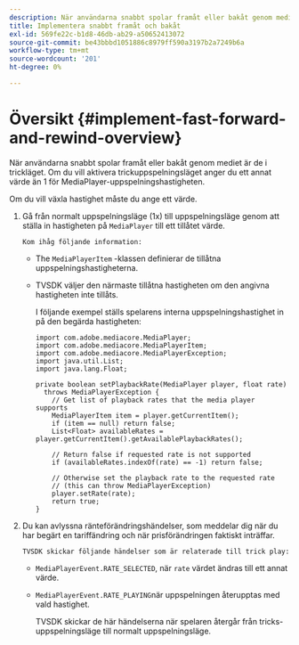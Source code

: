 ```yaml
---
description: När användarna snabbt spolar framåt eller bakåt genom mediet är de i trickläget. Om du vill aktivera trickuppspelningsläget anger du ett annat värde än 1 för MediaPlayer-uppspelningshastigheten.
title: Implementera snabbt framåt och bakåt
exl-id: 569fe22c-b1d8-46db-ab29-a50652413072
source-git-commit: be43bbbd1051886c8979ff590a3197b2a7249b6a
workflow-type: tm+mt
source-wordcount: '201'
ht-degree: 0%

---
```


# Översikt {#implement-fast-forward-and-rewind-overview}

När användarna snabbt spolar framåt eller bakåt genom mediet är de i trickläget. Om du vill aktivera trickuppspelningsläget anger du ett annat värde än 1 för MediaPlayer-uppspelningshastigheten.

Om du vill växla hastighet måste du ange ett värde.

1. Gå från normalt uppspelningsläge (1x) till uppspelningsläge genom att ställa in hastigheten på `MediaPlayer` till ett tillåtet värde.

       Kom ihåg följande information:
   
   * The `MediaPlayerItem` -klassen definierar de tillåtna uppspelningshastigheterna.
   * TVSDK väljer den närmaste tillåtna hastigheten om den angivna hastigheten inte tillåts.

      I följande exempel ställs spelarens interna uppspelningshastighet in på den begärda hastigheten:

      ```
      import com.adobe.mediacore.MediaPlayer; 
      import com.adobe.mediacore.MediaPlayerItem; 
      import com.adobe.mediacore.MediaPlayerException; 
      import java.util.List; 
      import java.lang.Float; 
      
      private boolean setPlaybackRate(MediaPlayer player, float rate)  
        throws MediaPlayerException { 
          // Get list of playback rates that the media player supports 
          MediaPlayerItem item = player.getCurrentItem(); 
          if (item == null) return false; 
          List<Float> availableRates = player.getCurrentItem().getAvailablePlaybackRates(); 
      
          // Return false if requested rate is not supported 
          if (availableRates.indexOf(rate) == -1) return false; 
      
          // Otherwise set the playback rate to the requested rate  
          // (this can throw MediaPlayerException) 
          player.setRate(rate); 
          return true; 
      }
      ```

1. Du kan avlyssna ränteförändringshändelser, som meddelar dig när du har begärt en tariffändring och när prisförändringen faktiskt inträffar.

       TVSDK skickar följande händelser som är relaterade till trick play:
   
   * `MediaPlayerEvent.RATE_SELECTED`, när `rate` värdet ändras till ett annat värde.

   * `MediaPlayerEvent.RATE_PLAYING`när uppspelningen återupptas med vald hastighet.

      TVSDK skickar de här händelserna när spelaren återgår från tricks-uppspelningsläge till normalt uppspelningsläge.
